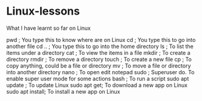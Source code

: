# Linux-lessons
What I have learnt so far on Linux

pwd ; You type this to know where are on Linux
cd ; You type this to go into another file
cd .. ; You type this to go into the home directory
ls ; To list the items under a directory
cat ; To view the items in a file
mkdir ; To create a directory
rmdir ; To remove a directory
touch ; To create a new file
cp ; To copy anything, could be a file or directory
mv ; To move a file or directory into another directory
nano ; To open edit notepad
sudo ; Superuser do. To enable super user mode for some actions
bash ; To run a script
sudo apt update ; To update Linux
sudo apt get; To download a new app on Linux
sudo apt install; To install a new app on Linux
  

